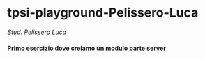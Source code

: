 # tpsi-playground-Pelissero-Luca

_Stud. Pelissero Luca_

#### Primo esercizio dove creiamo un modulo parte server
